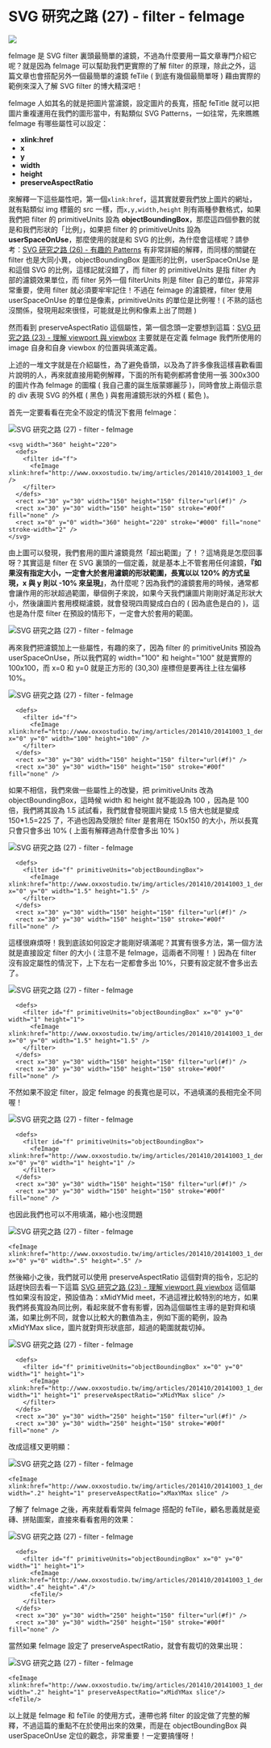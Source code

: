 # SVG 研究之路 (27) - filter - feImage  

![](/img/articles/201410/svg-27-filter-feImage.jpg#preview-img)

feImage 是 SVG filter 裏頭最簡單的濾鏡，不過為什麼要用一篇文章專門介紹它呢？就是因為 feImage 可以幫助我們更實際的了解 filter 的原理，除此之外，這篇文章也會搭配另外一個最簡單的濾鏡 feTile ( 到底有幾個最簡單呀 ) 藉由實際的範例來深入了解 SVG filter 的博大精深吧！

feImage 人如其名的就是把圖片當濾鏡，設定圖片的長寬，搭配 feTitle 就可以把圖片重複運用在我們的圖形當中，有點類似 SVG Patterns，一如往常，先來瞧瞧 feImage 有哪些屬性可以設定：

- **xlink:href**
- **x**
- **y**
- **width**
- **height**
- **preserveAspectRatio**

來解釋一下這些屬性吧，第一個`xlink:href`，這其實就要我們放上圖片的網址，就有點類似 img 標籤的 src 一樣，而`x,y,width,height` 則有兩種參數格式，如果我們把 filter 的 primitiveUnits 設為 **objectBoundingBox**，那麼這四個參數的就是和我們形狀的「比例」，如果把 filter 的 primitiveUnits 設為 **userSpaceOnUse**，那麼使用的就是和 SVG 的比例，為什麼會這樣呢？請參考：[SVG 研究之路 (26) - 有趣的 Patterns](http://www.oxxostudio.tw/articles/201409/svg-26-patterns.html) 有非常詳細的解釋，而同樣的關鍵在 filter 也是大同小異，objectBoundingBox 是圖形的比例，userSpaceOnUse 是和這個 SVG 的比例，這樣記就沒錯了，而 filter 的 primitiveUnits 是指 filter 內部的濾鏡效果單位，而 filter 另外一個 filterUnits 則是 filter 自己的單位，非常非常重要，使用 filter 就必須要牢牢記住！不過在 feimage 的濾鏡裡，filter 使用 userSpaceOnUse 的單位是像素，primitiveUnits 的單位是比例喔！( 不熟的話也沒關係，發現用起來很怪，可能就是比例和像素上出了問題 )

然而看到 preserveAspectRatio 這個屬性，第一個念頭一定要想到這篇：[SVG 研究之路 (23) - 理解 viewport 與 viewbox](http://www.oxxostudio.tw/articles/201409/svg-23-viewpoint-viewBox.html) 主要就是在定義 feImage 我們所使用的 image 自身和自身 viewbox 的位置與填滿定義。

上述的一堆文字就是在介紹屬性，為了避免昏頭，以及為了許多像我這樣喜歡看圖片說明的人，再來就直接用範例解釋，下面的所有範例都將會使用一張 300x300 的圖片作為 feImage 的圖檔 ( 我自己畫的誕生版蒙娜麗莎 )，同時會放上兩個示意的 div 表現 SVG 的外框 ( 黑色 ) 與套用濾鏡形狀的外框 ( 藍色 )。

首先一定要看看在完全不設定的情況下套用 feImage：

![SVG 研究之路 (27) - filter - feImage](/img/articles/201410/20141005_1_02.png)

    <svg width="360" height="220">
      <defs>
        <filter id="f">
          <feImage xlink:href="http://www.oxxostudio.tw/img/articles/201410/20141003_1_demo.jpg" />
        </filter>
      </defs>
      <rect x="30" y="30" width="150" height="150" filter="url(#f)" />
      <rect x="30" y="30" width="150" height="150" stroke="#00f" fill="none" />
      <rect x="0" y="0" width="360" height="220" stroke="#000" fill="none" stroke-width="2" />
    </svg>

由上圖可以發現，我們套用的圖片濾鏡竟然「超出範圍」了！？這鳩竟是怎麼回事呀？其實這是 filter 在 SVG 裏頭的一個定義，就是基本上不管套用任何濾鏡，**『如果沒有指定大小，一定會大於套用濾鏡的形狀範圍，長寬以以 120% 的方式呈現，x 與 y 則以 -10% 來呈現』**，為什麼呢？因為我們的濾鏡套用的時候，通常都會讓作用的形狀超過範圍，舉個例子來說，如果今天我們讓圖片剛剛好滿足形狀大小，然後讓圖片套用模糊濾鏡，就會發現四周變成白白的 ( 因為底色是白的 )，這也是為什麼 filter 在預設的情形下，一定會大於套用的範圍。

![SVG 研究之路 (27) - filter - feImage](/img/articles/201410/20141005_1_03.png)

再來我們把濾鏡加上一些屬性，有趣的來了，因為 filter 的 primitiveUnits 預設為 userSpaceOnUse，所以我們寫的 width="100" 和 height="100" 就是實際的 100x100，而 x=0 和 y=0 就是正方形的 (30,30) 座標但是要再往上往左偏移 10%。

![SVG 研究之路 (27) - filter - feImage](/img/articles/201410/20141005_1_04.png)

      <defs>
        <filter id="f">
          <feImage xlink:href="http://www.oxxostudio.tw/img/articles/201410/20141003_1_demo.jpg" x="0" y="0" width="100" height="100" />
        </filter>
      </defs>
      <rect x="30" y="30" width="150" height="150" filter="url(#f)" />
      <rect x="30" y="30" width="150" height="150" stroke="#00f" fill="none" />

如果不相信，我們來做一些屬性上的改變，把 primitiveUnits 改為 objectBoundingBox，這時候 width 和 height 就不能設為 100 ，因為是 100 倍，我們將其設為 1.5 試試看，我們就會發現圖片變成 1.5 倍大也就是變成 150*1.5=225 了，不過也因為受限於 filter 是套用在 150x150 的大小，所以長寬只會只會多出 10% ( 上面有解釋過為什麼會多出 10% )

![SVG 研究之路 (27) - filter - feImage](/img/articles/201410/20141005_1_05.png)

      <defs>
        <filter id="f" primitiveUnits="objectBoundingBox">
          <feImage xlink:href="http://www.oxxostudio.tw/img/articles/201410/20141003_1_demo.jpg" x="0" y="0" width="1.5" height="1.5" />
        </filter>
      </defs>
      <rect x="30" y="30" width="150" height="150" filter="url(#f)" />
      <rect x="30" y="30" width="150" height="150" stroke="#00f" fill="none" />

這樣很麻煩呀！我到底該如何設定才能剛好填滿呢？其實有很多方法，第一個方法就是直接設定 filter 的大小 ( 注意不是 feImage，這兩者不同喔！ ) 因為在 filter 沒有設定屬性的情況下，上下左右一定都會多出 10%，只要有設定就不會多出去了。

![SVG 研究之路 (27) - filter - feImage](/img/articles/201410/20141005_1_06.png)

      <defs>
        <filter id="f" primitiveUnits="objectBoundingBox" x="0" y="0" width="1" height="1">
          <feImage xlink:href="http://www.oxxostudio.tw/img/articles/201410/20141003_1_demo.jpg" x="0" y="0" width="1.5" height="1.5" />
        </filter>
      </defs>
      <rect x="30" y="30" width="150" height="150" filter="url(#f)" />
      <rect x="30" y="30" width="150" height="150" stroke="#00f" fill="none" />

不然如果不設定 filter，設定 feImage 的長寬也是可以，不過填滿的長相完全不同喔！

![SVG 研究之路 (27) - filter - feImage](/img/articles/201410/20141005_1_07.png)

      <defs>
        <filter id="f" primitiveUnits="objectBoundingBox">
          <feImage xlink:href="http://www.oxxostudio.tw/img/articles/201410/20141003_1_demo.jpg" x="0" y="0" width="1" height="1" />
        </filter>
      </defs>
      <rect x="30" y="30" width="150" height="150" filter="url(#f)" />
      <rect x="30" y="30" width="150" height="150" stroke="#00f" fill="none" />

也因此我們也可以不用填滿，縮小也沒問題

![SVG 研究之路 (27) - filter - feImage](/img/articles/201410/20141005_1_08.png)

	<feImage xlink:href="http://www.oxxostudio.tw/img/articles/201410/20141003_1_demo.jpg" x="0" y="0" width=".5" height=".5" />

然後縮小之後，我們就可以使用 preserveAspectRatio 這個對齊的指令，忘記的話趕快回去看一下這篇 [SVG 研究之路 (23) - 理解 viewport 與 viewbox](http://www.oxxostudio.tw/articles/201409/svg-23-viewpoint-viewBox.html) 這個屬性如果沒有設定，預設值為：xMidYMid meet，不過這裡比較特別的地方，如果我們將長寬設為同比例，看起來就不會有影響，因為這個屬性主導的是對齊和填滿，如果比例不同，就會以比較大的數值為主，例如下面的範例，設為 xMidYMax slice，圖片就對齊形狀底部，超過的範圍就裁切掉。

![SVG 研究之路 (27) - filter - feImage](/img/articles/201410/20141005_1_09.png)

      <defs>
        <filter id="f" primitiveUnits="objectBoundingBox" x="0" y="0" width="1" height="1">
          <feImage xlink:href="http://www.oxxostudio.tw/img/articles/201410/20141003_1_demo.jpg" width="1" height="1" preserveAspectRatio="xMidYMax slice" />
        </filter>
      </defs>
      <rect x="30" y="30" width="250" height="150" filter="url(#f)" />
      <rect x="30" y="30" width="250" height="150" stroke="#00f" fill="none" />

改成這樣又更明顯：

![SVG 研究之路 (27) - filter - feImage](/img/articles/201410/20141005_1_10.png)

	<feImage xlink:href="http://www.oxxostudio.tw/img/articles/201410/20141003_1_demo.jpg" width=".2" height="1" preserveAspectRatio="xMaxYMax slice" />

了解了 feImage 之後，再來就看看常與 feImage 搭配的 feTile，顧名思義就是瓷磚、拼貼圖案，直接來看看套用的效果：

![SVG 研究之路 (27) - filter - feImage](/img/articles/201410/20141005_1_11.png)

      <defs>
        <filter id="f" primitiveUnits="objectBoundingBox" x="0" y="0" width="1" height="1">
          <feImage xlink:href="http://www.oxxostudio.tw/img/articles/201410/20141003_1_demo.jpg" width=".4" height=".4"/>
          <feTile/>
        </filter>
      </defs>
      <rect x="30" y="30" width="250" height="150" filter="url(#f)" />
      <rect x="30" y="30" width="250" height="150" stroke="#00f" fill="none" />

當然如果 feImage 設定了 preserveAspectRatio，就會有裁切的效果出現：	

![SVG 研究之路 (27) - filter - feImage](/img/articles/201410/20141005_1_12.png)

	<feImage xlink:href="http://www.oxxostudio.tw/img/articles/201410/20141003_1_demo.jpg" width=".2" height="1" preserveAspectRatio="xMidYMax slice"/>
	<feTile/>


以上就是 feImage 和 feTile 的使用方式，連帶也將 filter 的設定做了完整的解釋，不過這篇的重點不在於使用出來的效果，而是在 objectBoundingBox 與 userSpaceOnUse 定位的觀念，非常重要！一定要搞懂呀！

